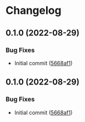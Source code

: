 # Changelog

## 0.1.0 (2022-08-29)


### Bug Fixes

* Initial commit ([5668af1](https://github.com/jacobsvante/kustomize-deploy-action/commit/5668af1d195353f161d803a80950722c0d439efe))

## 0.1.0 (2022-08-29)


### Bug Fixes

* Initial commit ([5668af1](https://github.com/jacobsvante/kustomize-deploy-action/commit/5668af1d195353f161d803a80950722c0d439efe))
